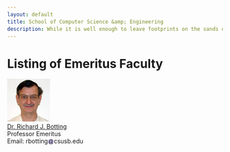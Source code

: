 ```yaml
---
layout: default
title: School of Computer Science &amp; Engineering
description: While it is well enough to leave footprints on the sands of time, it is even more important to make sure they point in a commendable direction. – James Branch Cabell
---
```


# Listing of __Emeritus Faculty__

<div class='third-wrap'>
<div class='wrap'>
<img src="photos/Richard_Botting.jpg" alt="Dr. Richard J. Botting" /><br />
<a href="http://cse.csusb.edu/dick">Dr. Richard J. Botting</a><br />
Professor Emeritus<br />
Email: rbotting<img style="height: 1em; vertical-align: middle" src="../../assets/img/arobase.jpg" alt="arobase" />csusb.edu<br />
</div>
</div>

